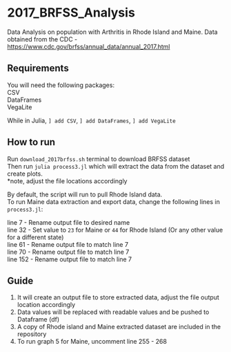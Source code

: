 # 2017_BRFSS_Analysis
Data Analysis on population with Arthritis in Rhode Island and Maine.
Data obtained from the CDC - https://www.cdc.gov/brfss/annual_data/annual_2017.html


## Requirements
You will need the following packages:<br>
CSV<br>
DataFrames<br>
VegaLite<br>

While in Julia, `] add CSV`, `] add DataFrames`, `] add VegaLite`

## How to run
Run `download_2017brfss.sh` terminal to download BRFSS dataset<br>
Then run `julia process3.jl` which will extract the data from the dataset and create plots.<br>
*note, adjust the file locations accordingly<br>

By default, the script will run to pull Rhode Island data.<br>
To run Maine data extraction and export data, change the following lines in `process3.jl`:

line 7   - Rename output file to desired name<br>
line 32  - Set value to `23` for Maine or `44` for Rhode Island (Or any other value for a different state)<br>
line 61  - Rename output file to match line 7<br>
line 70  - Rename output file to match line 7<br>
line 152 - Rename output file to match line 7<br>

## Guide

1) It will create an output file to store extracted data, adjust the file output location accordingly<br>
2) Data values will be replaced with readable values and be pushed to Dataframe (df)<br>
3) A copy of Rhode island and Maine extracted dataset are included in the repository<br>
4) To run graph 5 for Maine, uncomment line 255 - 268
